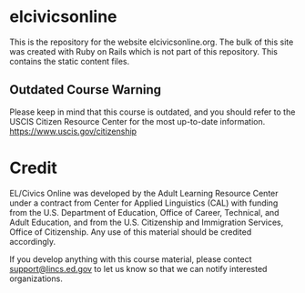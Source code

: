 # elcivicsonline
This is the repository for the website elcivicsonline.org.  The bulk of this site was created with Ruby on Rails which is 
not part of this repository.  This contains the static content files.


## Outdated Course Warning

Please keep in mind that this course is outdated, and you should refer to the USCIS Citizen Resource Center
for the most up-to-date information. 
https://www.uscis.gov/citizenship

# Credit
EL/Civics Online was developed by the Adult Learning Resource Center under a contract from Center for Applied Linguistics (CAL) with funding from the U.S. Department of Education, Office of Career, Technical, and Adult Education, and from the U.S. Citizenship and Immigration Services, Office of Citizenship. Any use of this material should be credited accordingly.

If you develop anything with this course material, please contect support@lincs.ed.gov to let us know so that we can notify interested organizations.
